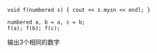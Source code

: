 ```
void f(numbered s) { cout << s.mysn << endl; }

numbered a, b = a, c = b;
f(a); f(b); f(c);

```
输出3个相同的数字